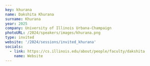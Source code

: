 ```yaml
---
key: khurana 
name: Dakshita Khurana
surname: Khurana
year: 2025
company: University of Illinois Urbana-Champaign
photoURL: /2024/speakers/images/khurana.png
type: invited
website: '/2024/sessions/invited_khurana'
socials:
  - link: https://cs.illinois.edu/about/people/faculty/dakshita
    name: Website
---
```


